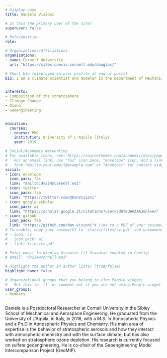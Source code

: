 ```yaml
---
# Display name
title: Daniele Visioni

# Is this the primary user of the site?
superuser: false

# Role/position
role:  

# Organizations/Affiliations
organizations:
- name: Cornell University
  url: "https://sites.coecis.cornell.edu/douglas/"

# Short bio (displayed in user profile at end of posts)
bio: I am a climate scientist and modeler in the Department of Mechanical and Aerospace Engineering at Cornell University


interests:
- Composition of the stratosphere 
- Climage Change 
- Ozone 
- Geoengineering 


education:
  courses:
  - course: PhD
    institution: University of L'Aquila (Italy)
    year: 2019

# Social/Academic Networking
# For available icons, see: https://sourcethemes.com/academic/docs/page-builder/#icons
#   For an email link, use "fas" icon pack, "envelope" icon, and a link in the
#   form "mailto:your-email@example.com" or "#contact" for contact widget.
social:
- icon: envelope
  icon_pack: fas
  link: "mailto:dv224@cornell.edi"
- icon: twitter
  icon_pack: fab
  link: "https://twitter.com/@DanVisioni"
- icon: google-scholar
  icon_pack: ai
  link: "https://scholar.google.it/citations?user=5d0T8UAAAAAJ&hl=en"
- icon: github
  icon_pack: fab
  link: "https://github.com/dan-visioni"# Link to a PDF of your resume/CV from the About widget.
# To enable, copy your resume/CV to `static/files/cv.pdf` and uncomment the lines below.
# - icon: cv
#   icon_pack: ai
#   link: files/cv.pdf

# Enter email to display Gravatar (if Gravatar enabled in Config)
# email: "dv224@cornell.edi"

# Highlight the author in author lists? (true/false)
highlight_name: false

# Organizational groups that you belong to (for People widget)
#   Set this to `[]` or comment out if you are not using People widget.
user_groups:
- Members
---
```


Daniele is a Postdoctoral Researcher at Cornell University in the Sibley School of Mechanical and Aerospace Engineering. He graduated from the University of L'Aquila, in Italy, in 2018, with a M.S. in Atmospheric Physics and a Ph.D in Atmospheric Physics and Chemistry.  His main area of expertise is the behavior of stratospheric aerosols and how they interact with atmospheric chemistry and with the surface climate, but has also worked on stratospheric ozone depletion. His research is currently focused on sulfate geoengineering. He is co-chair of the Geoengineering Model Intercomparison Project (GeoMIP).